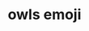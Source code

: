 ---
pid: ls61
title: owls emoji
location_transcription: 
coordinates: "[-75.170527707075, 39.957846146574]"
zipcode: 
gen_neighborhood: 
neighborhood: 
outside_phl: 
age: '5'
age_range: "<6"
instagram: 
image_file_name: ls_61.jpg
proposal_transcription: 
topic: Pop Culture
topic_summary: '0'
type: Other No Form
keywords_other: 
credit: zara
image_labels: 
twitter: 
facebook: 
permalink: "/monuments/ls61/"
layout: item-page
---